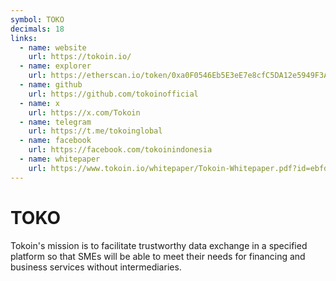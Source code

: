 ```yaml
---
symbol: TOKO
decimals: 18
links:
  - name: website
    url: https://tokoin.io/
  - name: explorer
    url: https://etherscan.io/token/0xa0F0546Eb5E3eE7e8cfC5DA12e5949F3AE622675
  - name: github
    url: https://github.com/tokoinofficial
  - name: x
    url: https://x.com/Tokoin
  - name: telegram
    url: https://t.me/tokoinglobal
  - name: facebook
    url: https://facebook.com/tokoinindonesia
  - name: whitepaper
    url: https://www.tokoin.io/whitepaper/Tokoin-Whitepaper.pdf?id=ebfd311b2b26bf1a6201
---
```


# TOKO

Tokoin's mission is to facilitate trustworthy data exchange in a specified platform so that SMEs will be able to meet their needs for financing and business services without intermediaries.
